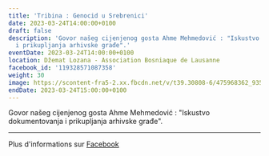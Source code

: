 ```yaml
---
title: 'Tribina : Genocid u Srebrenici'
date: 2023-03-24T14:00:00+0100
draft: false
description: 'Govor našeg cijenjenog gosta Ahme Mehmedović : "Iskustvo dokumentovanja
  i prikupljanja arhivske građe".'
eventDate: 2023-03-24T14:00:00+0100
location: Džemat Lozana - Association Bosniaque de Lausanne
facebook_id: '119328571087358'
weight: 30
image: https://scontent-fra5-2.xx.fbcdn.net/v/t39.30808-6/475968362_935496025377664_1254503329331924344_n.jpg?_nc_cat=109&ccb=1-7&_nc_sid=9e60e4&_nc_ohc=o7zFBz3OLvgQ7kNvwEdJu1f&_nc_oc=AdnAwcs1LjDa-ABYLXPKqG7Ks-ftQ89ywxDXquYXeMEHwM6gl6MczbEgny3hv0jlp2Q&_nc_zt=23&_nc_ht=scontent-fra5-2.xx&edm=ABTKTjYEAAAA&_nc_gid=Xg_GK4RoLjxKV5KmUrol-w&oh=00_AfN-k7OFuBCcEYdEhbS97jYdW7Ll04spVmsWlZaM2Q54qg&oe=685007C7
endDate: 2023-03-24T15:00:00+0100
---
```


Govor našeg cijenjenog gosta Ahme Mehmedović : "Iskustvo dokumentovanja i prikupljanja arhivske građe".

---

Plus d'informations sur [Facebook](https://facebook.com/events/119328571087358)
